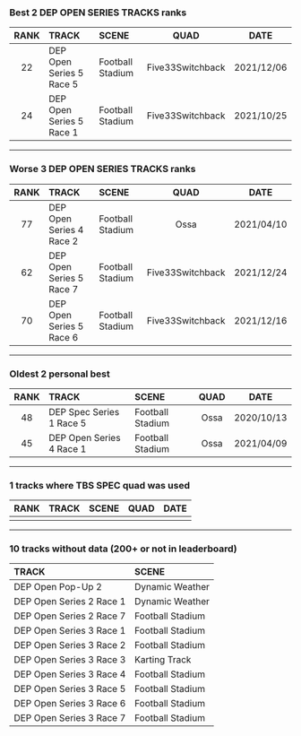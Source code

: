 ### Best 2 DEP OPEN SERIES TRACKS ranks
|RANK|TRACK|SCENE|QUAD|DATE|
|:---:|:---|:---|:---:|:---:|
|22|DEP Open Series 5 Race 5|Football Stadium|Five33Switchback|2021/12/06|
|24|DEP Open Series 5 Race 1|Football Stadium|Five33Switchback|2021/10/25|
---
### Worse 3 DEP OPEN SERIES TRACKS ranks
|RANK|TRACK|SCENE|QUAD|DATE|
|:---:|:---|:---|:---:|:---:|
|77|DEP Open Series 4 Race 2|Football Stadium|Ossa|2021/04/10|
|62|DEP Open Series 5 Race 7|Football Stadium|Five33Switchback|2021/12/24|
|70|DEP Open Series 5 Race 6|Football Stadium|Five33Switchback|2021/12/16|
---
### Oldest 2 personal best
|RANK|TRACK|SCENE|QUAD|DATE|
|:---:|:---|:---|:---:|:---:|
|48|DEP Spec Series 1 Race 5|Football Stadium|Ossa|2020/10/13|
|45|DEP Open Series 4 Race 1|Football Stadium|Ossa|2021/04/09|
---
### 1 tracks where TBS SPEC quad was used
|RANK|TRACK|SCENE|QUAD|DATE|
|:---:|:---|:---|:---:|:---:|
||||||
---
### 10 tracks without data (200+ or not in leaderboard)
|TRACK|SCENE|
|:---|:---|
|DEP Open Pop-Up 2|Dynamic Weather|
|DEP Open Series 2 Race 1|Dynamic Weather|
|DEP Open Series 2 Race 7|Football Stadium|
|DEP Open Series 3 Race 1|Football Stadium|
|DEP Open Series 3 Race 2|Football Stadium|
|DEP Open Series 3 Race 3|Karting Track|
|DEP Open Series 3 Race 4|Football Stadium|
|DEP Open Series 3 Race 5|Football Stadium|
|DEP Open Series 3 Race 6|Football Stadium|
|DEP Open Series 3 Race 7|Football Stadium|
